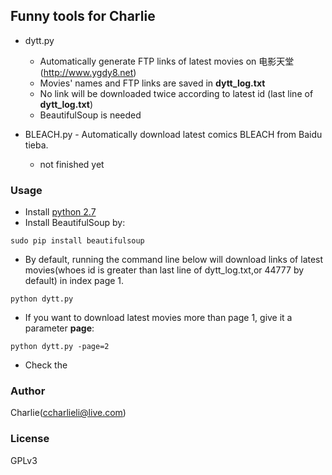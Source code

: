 Funny tools for Charlie
-----------------

- dytt.py 
   - Automatically generate FTP links of latest movies on 电影天堂(http://www.ygdy8.net)
   - Movies' names and FTP links are saved in __dytt_log.txt__
   - No link will be downloaded twice according to latest id (last line of __dytt_log.txt__)
   - BeautifulSoup is needed

- BLEACH.py - Automatically download latest comics BLEACH from Baidu tieba.
   - not finished yet


### Usage

- Install [python 2.7](https://www.python.org/downloads/)
- Install BeautifulSoup by:

```shell
sudo pip install beautifulsoup
```

- By default, running the command line below will download links of latest movies(whoes id is greater than last line of dytt_log.txt,or 44777 by default) in index page 1.

```shell
python dytt.py
```

- If you want to download latest movies more than page 1, give it a parameter __page__:

```shell
python dytt.py -page=2
```

- Check the 

### Author

Charlie(ccharlieli@live.com) 

### License

GPLv3

